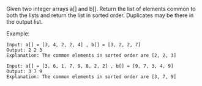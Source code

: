Given two integer arrays a[] and b[]. Return the list of elements common to both the lists and return the list in sorted order. Duplicates may be there in the output list.

Example:
````
Input: a[] = [3, 4, 2, 2, 4] , b[] = [3, 2, 2, 7]
Output: 2 2 3
Explanation: The common elements in sorted order are [2, 2, 3]
````


```
Input: a[] = [3, 6, 1, 7, 9, 8, 2, 2] , b[] = [9, 7, 3, 4, 9]
Output: 3 7 9
Explanation: The common elements in sorted order are [3, 7, 9]
```
